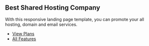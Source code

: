 <!doctype html>
<html lang="en">
<head>
<meta charset="utf-8">
<title>Học web chuẩn</title>
<link rel="stylesheet" href="./body.css">
<link rel="stylesheet" href="./reset.css">
</head>
<body>
  <section class="best-shared">
    <p class="logo"><img src="/exercises/images/img_190x50.png" alt=""></p>
    <h2>Best <strong>Shared Hosting</strong> Company</h2>
    <p class="lead-text">With this responsive landing page template, you can promote your all hosting, domain and email services.</p>
    <ul class="btn-list">
      <li><a href="./">View Plans</a></li>
      <li><a href="./">All Features</a></li>
    </ul>
  </section>
</body>
</html>
